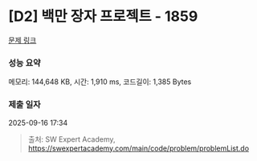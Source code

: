 # [D2] 백만 장자 프로젝트 - 1859 

[문제 링크](https://swexpertacademy.com/main/code/problem/problemDetail.do?contestProbId=AV5LrsUaDxcDFAXc) 

### 성능 요약

메모리: 144,648 KB, 시간: 1,910 ms, 코드길이: 1,385 Bytes

### 제출 일자

2025-09-16 17:34



> 출처: SW Expert Academy, https://swexpertacademy.com/main/code/problem/problemList.do
